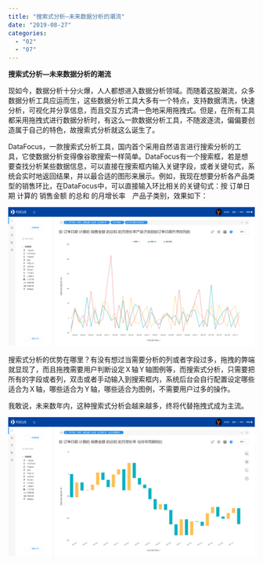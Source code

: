 ```yaml
---
title: "搜索式分析—未来数据分析的潮流"
date: "2019-08-27"
categories: 
  - "02"
  - "07"
---
```


**搜索式分析—未来数据分析的潮流**

现如今，数据分析十分火爆，人人都想进入数据分析领域。而随着这股潮流，众多数据分析工具应运而生，这些数据分析工具大多有一个特点，支持数据清洗，快速分析，可视化并分享信息，而且交互方式清一色地采用拖拽式。但是，在所有工具都采用拖拽式进行数据分析时，有这么一款数据分析工具，不随波逐流，偏偏要创造属于自己的特色，故搜索式分析就这么诞生了。

DataFocus，一款搜索式分析工具，国内首个采用自然语言进行搜索分析的工具，它使数据分析变得像谷歌搜索一样简单。DataFocus有一个搜索框，若是想要查找分析某些数据信息，可以直接在搜索框内输入关键字段，或者关键句式，系统会实时地返回结果，并以最合适的图形来展示。例如，我现在想要分析各产品类型的销售环比，在DataFocus中，可以直接输入环比相关的关键句式：按 订单日期 计算的 销售金额 的总和 的月增长率　产品子类别，效果如下：

![](images/word-image-343.png)

搜索式分析的优势在哪里？有没有想过当需要分析的列或者字段过多，拖拽的弊端就显现了，而且拖拽需要用户判断设定Ｘ轴Ｙ轴图例等，而搜索式分析，只需要把所有的字段或者列，双击或者手动输入到搜索框内，系统后台会自行配置设定哪些适合为Ｘ轴，哪些适合为Ｙ轴，哪些适合为图例，不需要用户过多的操作。

我敢说，未来数年内，这种搜索式分析会越来越多，终将代替拖拽式成为主流。

![](images/word-image-344.png)
